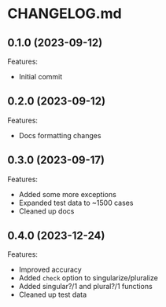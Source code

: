 # CHANGELOG.md

## 0.1.0 (2023-09-12)

Features:

  - Initial commit

## 0.2.0 (2023-09-12)

Features:

  - Docs formatting changes

## 0.3.0 (2023-09-17)

Features:

  - Added some more exceptions
  - Expanded test data to ~1500 cases
  - Cleaned up docs

## 0.4.0 (2023-12-24)

Features:

  - Improved accuracy
  - Added `check` option to singularize/pluralize
  - Added singular?/1 and plural?/1 functions
  - Cleaned up test data